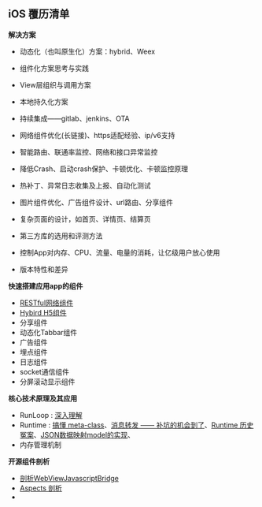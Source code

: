 ## iOS 覆历清单

**解决方案**

* 动态化（也叫原生化）方案：hybrid、Weex
* 组件化方案思考与实践
* View层组织与调用方案
* 本地持久化方案
* 持续集成——gitlab、jenkins、OTA
* 网络组件优化(长链接)、https适配经验、ip/v6支持
* 智能路由、联通率监控、网络和接口异常监控
* 降低Crash、启动crash保护、卡顿优化、卡顿监控原理
* 热补丁、异常日志收集及上报、自动化测试
* 图片组件优化、广告组件设计、url路由、分享组件
* 复杂页面的设计，如首页、详情页、结算页
* 第三方库的选用和评测方法
* 控制App对内存、CPU、流量、电量的消耗，让亿级用户放心使用


* 版本特性和差异




**快速搭建应用app的组件**

* [RESTful网络组件](https://github.com/wenguang/NetRef)
* [Hybird H5组件](https://github.com/wenguang/HybridRef)
* 分享组件
* 动态化Tabbar组件
* 广告组件
* 埋点组件
* 日志组件
* socket通信组件
* 分屏滚动显示组件




**核心技术原理及其应用**

* RunLoop : [深入理解](http://blog.ibireme.com/2015/05/18/runloop/)
* Runtime : [搞懂 meta-class](https://github.com/wenguang/startup/blob/master/iOS/搞懂%20meta-class.md)、[消息转发 —— 补坑的机会到了](https://github.com/wenguang/startup/blob/master/iOS/消息转发.md)、[Runtime 历史冤案](https://github.com/wenguang/startup/blob/master/iOS/Runtime历史冤案.md)、[JSON数据映射model的实现](https://github.com/wenguang/startup/blob/master/iOS/JSON数据映射model的实现.md)、
* 内存管理机制




**开源组件剖析**

* [剖析WebViewJavascriptBridge](https://github.com/wenguang/startup/blob/master/iOS/WebviewJSBridge剖析.md)
* [Aspects 剖析](https://github.com/wenguang/startup/blob/master/iOS/Aspect剖析.md)
* ​